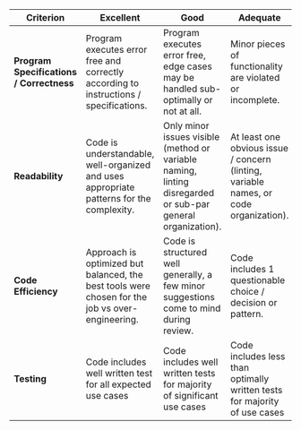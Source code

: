 | Criterion                                | Excellent                                                                                       | Good                                                                                                        | Adequate                                                                              | Developing                                                                 |
| ---------------------------------------- | ----------------------------------------------------------------------------------------------- | ----------------------------------------------------------------------------------------------------------- | ------------------------------------------------------------------------------------- | -------------------------------------------------------------------------- |
| **Program Specifications / Correctness** | Program executes error free and correctly according to instructions / specifications.           | Program executes error free, edge cases may be handled sub-optimally or not at all.                         | Minor pieces of functionality are violated or incomplete.                             | Program only functions correctly in very limited cases or not at all.      |
| **Readability**                          | Code is understandable, well-organized and uses appropriate patterns for the complexity.        | Only minor issues visible (method or variable naming, linting disregarded or sub-par general organization). | At least one obvious issue / concern (linting, variable names, or code organization). | Major problems with more than 1 of (linting, variable names, organization) |
| **Code Efficiency**                      | Approach is optimized but balanced, the best tools were chosen for the job vs over-engineering. | Code is structured well generally, a few minor suggestions come to mind during review.                 | Code includes 1 questionable choice / decision or pattern.                            | Code includes more than 1 questionable choice / decisions or pattern       |
| **Testing**                              | Code includes well written test for all expected use cases                                      | Code includes well written tests for majority of significant use cases                                      | Code includes less than optimally written tests for majority of use cases             | Tests are poorly written, inaccurate or missing                            |
